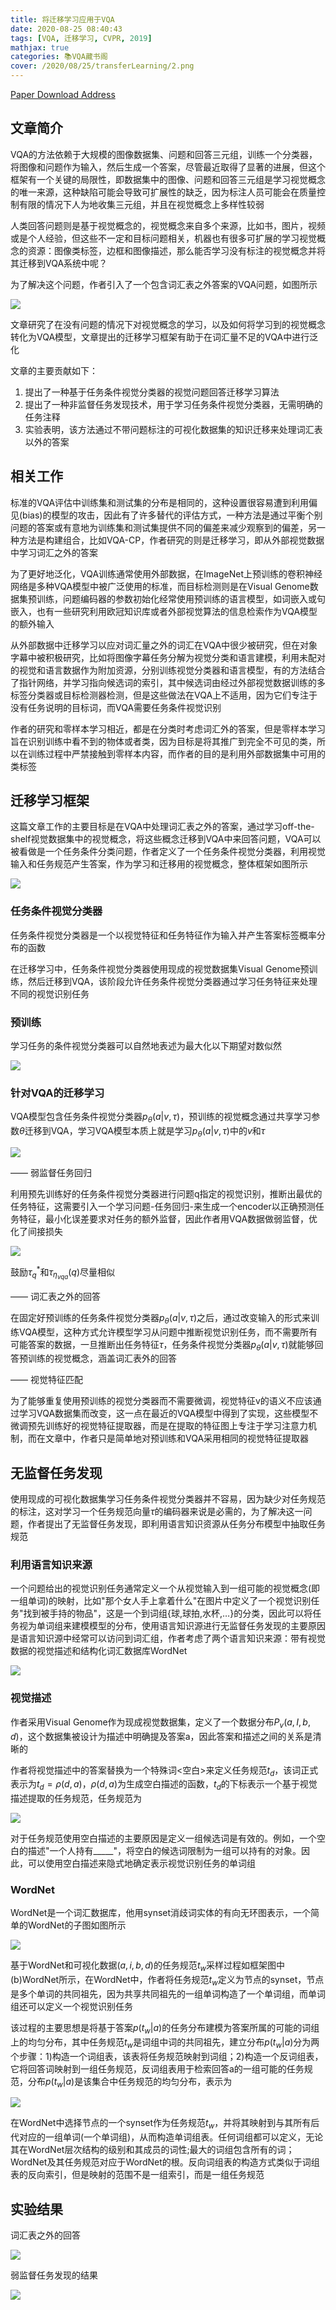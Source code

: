 ```yaml
---
title: 将迁移学习应用于VQA
date: 2020-08-25 08:40:43
tags: [VQA, 迁移学习, CVPR, 2019]
mathjax: true
categories: 📚VQA藏书阁
cover: /2020/08/25/transferLearning/2.png
---
```

[Paper Download Address](https://arxiv.org/abs/1810.02358)

## 文章简介

VQA的方法依赖于大规模的图像数据集、问题和回答三元组，训练一个分类器，将图像和问题作为输入，然后生成一个答案，尽管最近取得了显著的进展，但这个框架有一个关键的局限性，即数据集中的图像、问题和回答三元组是学习视觉概念的唯一来源，这种缺陷可能会导致可扩展性的缺乏，因为标注人员可能会在质量控制有限的情况下人为地收集三元组，并且在视觉概念上多样性较弱

人类回答问题则是基于视觉概念的，视觉概念来自多个来源，比如书，图片，视频或是个人经验，但这些不一定和目标问题相关，机器也有很多可扩展的学习视觉概念的资源：图像类标签，边框和图像描述，那么能否学习没有标注的视觉概念并将其迁移到VQA系统中呢？

为了解决这个问题，作者引入了一个包含词汇表之外答案的VQA问题，如图所示

![](1.png)

文章研究了在没有问题的情况下对视觉概念的学习，以及如何将学习到的视觉概念转化为VQA模型，文章提出的迁移学习框架有助于在词汇量不足的VQA中进行泛化

文章的主要贡献如下：

1. 提出了一种基于任务条件视觉分类器的视觉问题回答迁移学习算法
2. 提出了一种非监督任务发现技术，用于学习任务条件视觉分类器，无需明确的任务注释
3. 实验表明，该方法通过不带问题标注的可视化数据集的知识迁移来处理词汇表以外的答案

## 相关工作

标准的VQA评估中训练集和测试集的分布是相同的，这种设置很容易遭到利用偏见(bias)的模型的攻击，因此有了许多替代的评估方式，一种方法是通过平衡个别问题的答案或有意地为训练集和测试集提供不同的偏差来减少观察到的偏差，另一种方法是构建组合，比如VQA-CP，作者研究的则是迁移学习，即从外部视觉数据中学习词汇之外的答案

为了更好地泛化，VQA训练通常使用外部数据，在ImageNet上预训练的卷积神经网络是多种VQA模型中被广泛使用的标准，而目标检测则是在Visual Genome数据集预训练，问题编码器的参数初始化经常使用预训练的语言模型，如词嵌入或句嵌入，也有一些研究利用欧冠知识库或者外部视觉算法的信息检索作为VQA模型的额外输入

从外部数据中迁移学习以应对词汇量之外的词汇在VQA中很少被研究，但在对象字幕中被积极研究，比如将图像字幕任务分解为视觉分类和语言建模，利用未配对的视觉和语言数据作为附加资源，分别训练视觉分类器和语言模型，有的方法结合了指针网络，并学习指向候选词的索引，其中候选词由经过外部视觉数据训练的多标签分类器或目标检测器检测，但是这些做法在VQA上不适用，因为它们专注于没有任务说明的目标词，而VQA需要任务条件视觉识别

作者的研究和零样本学习相近，都是在分类时考虑词汇外的答案，但是零样本学习旨在识别训练中看不到的物体或者类，因为目标是将其推广到完全不可见的类，所以在训练过程中严禁接触到零样本内容，而作者的目的是利用外部数据集中可用的类标签

## 迁移学习框架

这篇文章工作的主要目标是在VQA中处理词汇表之外的答案，通过学习off-the-shelf视觉数据集中的视觉概念，将这些概念迁移到VQA中来回答问题，VQA可以被看做是一个任务条件分类问题，作者定义了一个任务条件视觉分类器，利用视觉输入和任务规范产生答案，作为学习和迁移用的视觉概念，整体框架如图所示

![](2.png)

### 任务条件视觉分类器

任务条件视觉分类器是一个以视觉特征和任务特征作为输入并产生答案标签概率分布的函数

在迁移学习中，任务条件视觉分类器使用现成的视觉数据集Visual Genome预训练，然后迁移到VQA，该阶段允许任务条件视觉分类器通过学习任务特征来处理不同的视觉识别任务

### 预训练

学习任务的条件视觉分类器可以自然地表述为最大化以下期望对数似然

![](3.png)

### 针对VQA的迁移学习

VQA模型包含任务条件视觉分类器$p_{\theta}(a|v,\tau)$，预训练的视觉概念通过共享学习参数$\theta$迁移到VQA，学习VQA模型本质上就是学习$p_{\theta}(a|v,\tau)$中的$v$和$\tau$

![](4.png)

—— 弱监督任务回归

利用预先训练好的任务条件视觉分类器进行问题q指定的视觉识别，推断出最优的任务特征，这需要引入一个学习问题-任务回归-来生成一个encoder以正确预测任务特征，最小化误差要求对任务的额外监督，因此作者用VQA数据做弱监督，优化了间接损失

![](5.png)

鼓励$\tau_q^*$和$\tau_{\eta_{vqa}}(q)$尽量相似

—— 词汇表之外的回答

在固定好预训练的任务条件视觉分类器$p_\theta(a|v,\tau)$之后，通过改变输入的形式来训练VQA模型，这种方式允许模型学习从问题中推断视觉识别任务，而不需要所有可能答案的数据，一旦推断出任务特征$\tau$，任务条件视觉分类器$p_\theta(a|v,\tau)$就能够回答预训练的视觉概念，涵盖词汇表外的回答

—— 视觉特征匹配

为了能够重复使用预训练的视觉分类器而不需要微调，视觉特征v的语义不应该通过学习VQA数据集而改变，这一点在最近的VQA模型中得到了实现，这些模型不微调预先训练好的视觉特征提取器，而是在提取的特征图上专注于学习注意力机制，而在文章中，作者只是简单地对预训练和VQA采用相同的视觉特征提取器

## 无监督任务发现

使用现成的可视化数据集学习任务条件视觉分类器并不容易，因为缺少对任务规范的标注，这对学习一个任务规范向量$\tau$的编码器来说是必需的，为了解决这一问题，作者提出了无监督任务发现，即利用语言知识资源从任务分布模型中抽取任务规范

### 利用语言知识来源

一个问题给出的视觉识别任务通常定义一个从视觉输入到一组可能的视觉概念(即一组单词)的映射，比如"那个女人手上拿着什么"在图片中定义了一个视觉识别任务"找到被手持的物品"，这是一个到词组{球,球拍,水杯,…}的分类，因此可以将任务视为单词组来建模模型的分布，使用语言知识源进行无监督任务发现的主要原因是语言知识源中经常可以访问到词汇组，作者考虑了两个语言知识来源：带有视觉数据的视觉描述和结构化词汇数据库WordNet

![](6.png)

### 视觉描述

作者采用Visual Genome作为现成视觉数据集，定义了一个数据分布$P_v(a,I,b,d)$，这个数据集被设计为描述中明确提及答案a，因此答案和描述之间的关系是清晰的

作者将视觉描述中的答案替换为一个特殊词<空白>来定义任务规范$t_d$，该词正式表示为$t_d=\rho(d,a)$，$\rho(d,a)$为生成空白描述的函数，$t_d$的下标表示一个基于视觉描述提取的任务规范，任务规范为

![](7.png)

对于任务规范使用空白描述的主要原因是定义一组候选词是有效的。例如，一个空白的描述"一个人持有_____"，将空白的候选词限制为一组可以持有的对象。因此，可以使用空白描述来隐式地确定表示视觉识别任务的单词组

### WordNet

WordNet是一个词汇数据库，他用synset消歧词实体的有向无环图表示，一个简单的WordNet的子图如图所示

![](8.png)

基于WordNet和可视化数据$(a,i,b,d)$的任务规范$t_w$采样过程如框架图中(b)WordNet所示，在WordNet中，作者将任务规范$t_w$定义为节点的synset，节点是多个单词的共同祖先，因为共享共同祖先的一组单词构造了一个单词组，而单词组还可以定义一个视觉识别任务

该过程的主要思想是将基于答案$p(t_w|a)$的任务分布建模为答案所属的可能的词组上的均匀分布，其中任务规范$t_w$是词组中词的共同祖先，建立分布$p(t_w|a)$分为两个步骤：1)构造一个词组表，该表将任务规范映射到词组；2)构造一个反词组表，它将回答词映射到一组任务规范，反词组表用于检索回答a的一组可能的任务规范，分布$p(t_w|a)$是该集合中任务规范的均匀分布，表示为

![](9.png)

在WordNet中选择节点的一个synset作为任务规范$t_w$，并将其映射到与其所有后代对应的一组单词(一个单词组)，从而构造单词组表。任何词组都可以定义，无论其在WordNet层次结构的级别和其成员的词性;最大的词组包含所有的词；WordNet及其任务规范对应于WordNet的根。反向词组表的构造方式类似于词组表的反向索引，但是映射的范围不是一组索引，而是一组任务规范

## 实验结果

词汇表之外的回答

![](10.png)

弱监督任务发现的结果

![](11.png)